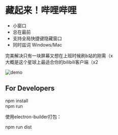 # 藏起来！哔哩哔哩

+ 小窗口
+ 总在最前
+ 支持全局快捷键隐藏窗口
+ 同时兹词 Windows/Mac

完美解决只有一块屏幕又想在上班时候刷b站的刚需（x   
大概是这个星球上最适合你的bilibili客户端（x2

![demo](https://github.com/chitosai/bilimini/blob/master/images/demo.gif)

## For Developers

npm install   
npm run

使用electron-builder打包：

npm run dist
